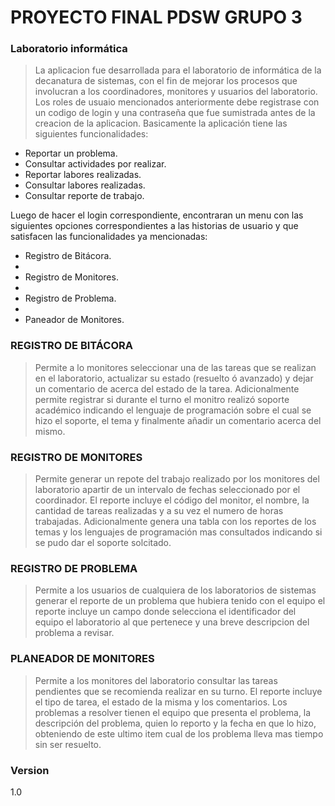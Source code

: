 # PROYECTO FINAL PDSW GRUPO 3 
### Laboratorio informática 

>La aplicacion fue desarrollada para el laboratorio de informática de la decanatura de
>sistemas, con el fin de mejorar los procesos que involucran a los coordinadores,
>monitores y usuarios del laboratorio. Los roles de usuaio mencionados anteriormente debe registrase con un codigo de login y una contraseña que fue sumistrada antes de la creacion de la aplicacion.
>Basicamente la aplicación tiene las siguientes funcionalidades:

  - Reportar un problema.
  - Consultar actividades por realizar.
  - Reportar labores realizadas.
  - Consultar labores realizadas.
  - Consultar reporte de trabajo.
  

Luego de hacer el login correspondiente, encontraran un menu con las siguientes opciones correspondientes a las historias de usuario y que satisfacen las funcionalidades ya mencionadas:


  - Registro de Bitácora.
  - 
  - Registro de Monitores.
  - 
  - Registro de Problema.
  - 
  - Paneador de Monitores.

### REGISTRO DE BITÁCORA

> Permite a lo monitores seleccionar una de las tareas que se realizan en el laboratorio,
> actualizar su estado (resuelto ó avanzado) y dejar un comentario de acerca del estado de
> la tarea. Adicionalmente permite registrar si durante el turno el monitro realizó soporte académico indicando el lenguaje de programación sobre el cual se hizo el soporte, el tema y finalmente añadir un comentario acerca del mismo.

### REGISTRO DE MONITORES

> Permite generar un repote del trabajo realizado por los monitores del laboratorio apartir 
> de un intervalo de fechas seleccionado por el coordinador. El reporte incluye el código
> del monitor, el nombre, la cantidad de tareas realizadas y a su vez el numero de horas
> trabajadas. Adicionalmente genera una tabla con los reportes de los temas y los lenguajes
> de programación mas consultados indicando si se pudo dar el soporte solcitado.

### REGISTRO DE PROBLEMA

>Permite a los usuarios de cualquiera de los laboratorios de sistemas
>generar el reporte de un problema que hubiera tenido con el equipo
>el reporte incluye un campo donde selecciona el identificador del equipo 
>el laboratorio al que pertenece y una breve descripcion del problema a revisar. 

### PLANEADOR DE MONITORES

> Permite a los monitores del laboratorio consultar las tareas pendientes que se recomienda
> realizar en su turno. El reporte incluye el tipo de tarea, el estado de la misma y los
> comentarios. Los problemas a resolver tienen el equipo que presenta el problema, la
> descripción del problema, quien lo reporto y la fecha en que lo hizo, obteniendo de este
> ultimo item cual de los problema lleva mas tiempo sin ser resuelto.


### Version
1.0
